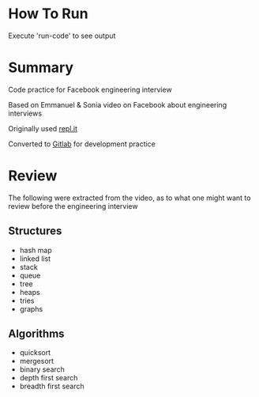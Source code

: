 # How To Run

Execute 'run-code' to see output

# Summary

Code practice for Facebook engineering interview

Based on Emmanuel & Sonia video on Facebook about engineering interviews

Originally used [repl.it](https://repl.it/@hanumanji/Facebook-Interview)

Converted to [Gitlab](https://gitlab.com/Hanumanji/facebook-interview) for development practice

# Review

The following were extracted from the video, as to what one might want to review before the engineering interview

## Structures

* hash map
* linked list
* stack
* queue
* tree
* heaps
* tries
* graphs

## Algorithms

* quicksort
* mergesort
* binary search
* depth first search
* breadth first search



